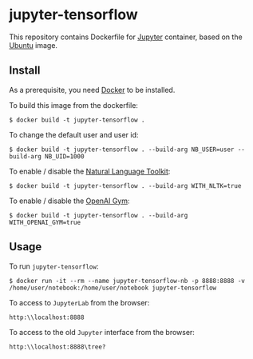 # jupyter-tensorflow

This repository contains Dockerfile for [Jupyter](https://www.jupyter.org)
container, based on the [Ubuntu](https://hub.docker.com/r/_/ubuntu/) image.

## Install

As a prerequisite, you need [Docker](https://docker.com) to be installed.

To build this image from the dockerfile:

	$ docker build -t jupyter-tensorflow .

To change the default user and user id:

	$ docker build -t jupyter-tensorflow . --build-arg NB_USER=user --build-arg NB_UID=1000

To enable / disable the [Natural Language Toolkit](https://www.nltk.org):

	$ docker build -t jupyter-tensorflow . --build-arg WITH_NLTK=true

To enable / disable the [OpenAI Gym](https://gym.openai.com):

	$ docker build -t jupyter-tensorflow . --build-arg WITH_OPENAI_GYM=true

## Usage

To run `jupyter-tensorflow`:

	$ docker run -it --rm --name jupyter-tensorflow-nb -p 8888:8888 -v /home/user/notebook:/home/user/notebook jupyter-tensorflow

To access to `JupyterLab` from the browser:

	http:\\localhost:8888

To access to the old `Jupyter` interface from the browser:
	
	http:\\localhost:8888\tree?

